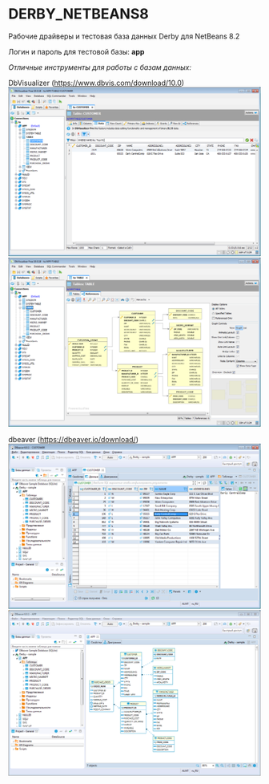 # DERBY_NETBEANS8
Рабочие драйверы и тестовая база данных Derby для NetBeans 8.2

Логин и пароль для тестовой базы: **app**

*Отличные инструменты для работы с базам данных:*

DbVisualizer (https://www.dbvis.com/download/10.0)
![screenshot](DbVisualizer1.png)
![screenshot](DbVisualizer2.png)

dbeaver (https://dbeaver.io/download/)
![screenshot](DBeaver1.png)
![screenshot](DBeaver2.png)

